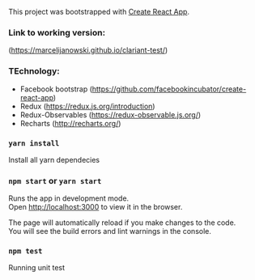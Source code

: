 This project was bootstrapped with [Create React App](https://github.com/facebookincubator/create-react-app).

### Link to working version:
(https://marcelijanowski.github.io/clariant-test/)

### TEchnology:
* Facebook bootstrap (https://github.com/facebookincubator/create-react-app)
* Redux (https://redux.js.org/introduction)
* Redux-Observables (https://redux-observable.js.org/)
* Recharts (http://recharts.org/)
### `yarn install`

Install all yarn dependecies

### `npm start` or `yarn start`

Runs the app in development mode.<br>
Open [http://localhost:3000](http://localhost:3000) to view it in the browser.

The page will automatically reload if you make changes to the code.<br>
You will see the build errors and lint warnings in the console.

### `npm test` 
Running unit test